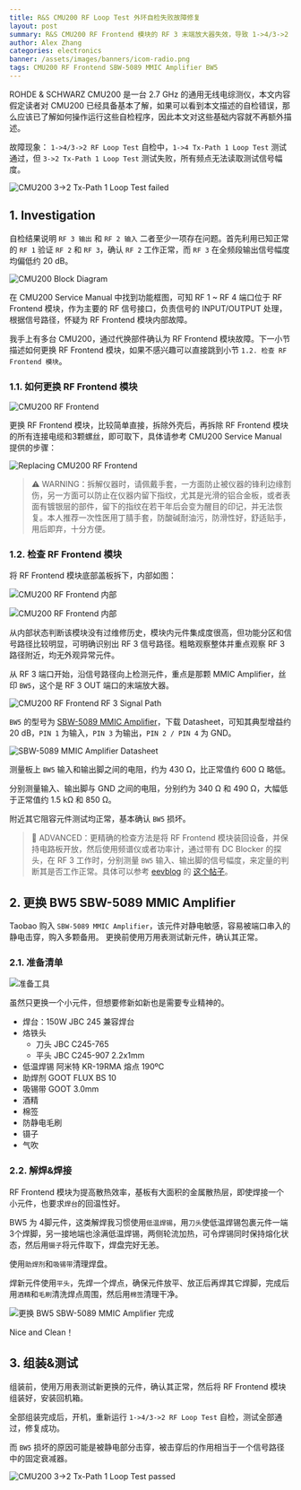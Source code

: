 ```yaml
---
title: R&S CMU200 RF Loop Test 外环自检失败故障修复
layout: post
summary: R&S CMU200 RF Frontend 模块的 RF 3 末端放大器失效，导致 1->4/3->2 RF Loop Test 自检失败，本文描述了故障调查以及修复的过程
author: Alex Zhang
categories: electronics
banner: /assets/images/banners/icom-radio.png
tags: CMU200 RF Frontend SBW-5089 MMIC Amplifier BW5
---
```


ROHDE & SCHWARZ CMU200 是一台 2.7 GHz 的通用无线电综测仪，本文内容假定读者对 CMU200 已经具备基本了解，如果可以看到本文描述的自检错误，那么应该已了解如何操作运行这些自检程序，因此本文对这些基础内容就不再额外描述。

故障现象： `1->4/3->2 RF Loop Test` 自检中，`1->4 Tx-Path 1 Loop Test` 测试通过，但 `3->2 Tx-Path 1 Loop Test` 测试失败，所有频点无法读取测试信号幅度。

![CMU200 3->2 Tx-Path 1 Loop Test failed](/assets/images/posts/RS-CMU200-RF-Loop-Test-3-2-failed.png)

## 1. Investigation

自检结果说明 `RF 3 输出` 和 `RF 2 输入` 二者至少一项存在问题。首先利用已知正常的 `RF 1` 验证 `RF 2` 和 `RF 3`，确认 `RF 2` 工作正常，而 `RF 3` 在全频段输出信号幅度均偏低约 20 dB。

![CMU200 Block Diagram](/assets/images/posts/RS-CMU200-Block-Diagram.png)

在 CMU200 Service Manual 中找到功能框图，可知 RF 1 ~ RF 4 端口位于 RF Frontend 模块，作为主要的 RF 信号接口，负责信号的 INPUT/OUTPUT 处理，根据信号路径，怀疑为 RF Frontend 模块内部故障。

我手上有多台 CMU200，通过代换部件确认为 RF Frontend 模块故障。下一小节描述如何更换 RF Frontend 模块，如果不感兴趣可以直接跳到小节 `1.2. 检查 RF Frontend 模块`。

### 1.1. 如何更换 RF Frontend 模块

![CMU200 RF Frontend](/assets/images/posts/RS-CMU200-RF-Frontend.png)

更换 RF Frontend 模块，比较简单直接，拆除外壳后，再拆除 RF Frontend 模块的所有连接电缆和3颗螺丝，即可取下，具体请参考 CMU200 Service Manual 提供的步骤：

![Replacing CMU200 RF Frontend](/assets/images/posts/RS-CMU200-RF-Frontend-Replacement.png)

> ⚠️ WARNING：拆解仪器时，请佩戴手套，一方面防止被仪器的锋利边缘割伤，另一方面可以防止在仪器内留下指纹，尤其是光滑的铝合金板，或者表面有镀银层的部件，留下的指纹在若干年后会变为醒目的印记，并无法恢复。本人推荐一次性医用丁腈手套，防酸碱耐油污，防滑性好，舒适贴手，用后即弃，十分方便。


### 1.2. 检查 RF Frontend 模块

将 RF Frontend 模块底部盖板拆下，内部如图：

![CMU200 RF Frontend 内部](/assets/images/posts/RS-CMU200-RF-Frontend-Opened-1.png)

![CMU200 RF Frontend 内部](/assets/images/posts/RS-CMU200-RF-Frontend-Opened-2.png)

从内部状态判断该模块没有过维修历史，模块内元件集成度很高，但功能分区和信号路径比较明显，可明确识别出 RF 3 信号路径。粗略观察整体并重点观察 RF 3 路径附近，均无外观异常元件。

从 RF 3 端口开始，沿信号路径向上检测元件，重点是那颗 MMIC Amplifier，丝印 `BW5`，这个是 RF 3 OUT 端口的末端放大器。

![CMU200 RF Frontend RF 3 Signal Path](/assets/images/posts/RS-CMU200-RF-Frontend-RF3-Signal-Path.png)

`BW5` 的型号为 [SBW-5089 MMIC Amplifier](https://pdf1.alldatasheet.com/datasheet-pdf/view/256822/SIRENZA/SBW-5089Z.html)，下载 Datasheet，可知其典型增益约 20 dB，`PIN 1` 为输入，`PIN 3` 为输出，`PIN 2 / PIN 4` 为 GND。

![SBW-5089 MMIC Amplifier Datasheet](/assets/images/posts/SIRENZA-SBW-5089-datasheet.png)

测量板上 `BW5` 输入和输出脚之间的电阻，约为 430 Ω，比正常值约 600 Ω 略低。

分别测量输入、输出脚与 GND 之间的电阻，分别约为 340 Ω 和 490 Ω，大幅低于正常值约 1.5 kΩ 和 850 Ω。

附近其它阻容元件测试均正常，基本确认 `BW5` 损坏。

> 📖 ADVANCED：更精确的检查方法是将 RF Frontend 模块装回设备，并保持电路板开放，然后使用频谱仪或者功率计，通过带有 DC Blocker 的探头，在 RF 3 工作时，分别测量 `BW5` 输入、输出脚的信号幅度，来定量的判断其是否工作正常。具体可以参考 [eevblog](https://www.eevblog.com) 的 [这个帖子](https://www.eevblog.com/forum/repair/rohde-and-schwartz-cmu200-rxtx-module-issues/msg1025801/?PHPSESSID=h4e3su4cn3sniu6epbovvtj5a2#msg1025801)。


## 2. 更换 BW5 SBW-5089 MMIC Amplifier

Taobao 购入 `SBW-5089 MMIC Amplifier`，该元件对静电敏感，容易被端口串入的静电击穿，购入多颗备用。
更换前使用万用表测试新元件，确认其正常。

### 2.1. 准备清单

![准备工具](/assets/images/posts/RS-CMU200-RF-Frontend-Repair-Tools.png)

虽然只更换一个小元件，但想要修新如新也是需要专业精神的。

* 焊台：150W JBC 245 兼容焊台
* 烙铁头
  * 刀头 JBC C245-765
  * 平头 JBC C245-907 2.2x1mm
* 低温焊锡 阿米特 KR-19RMA 熔点 190ºC
* 助焊剂 GOOT FLUX BS 10
* 吸锡带 GOOT 3.0mm
* 酒精
* 棉签
* 防静电毛刷
* 镊子
* 气吹

### 2.2. 解焊&焊接

RF Frontend 模块为提高散热效率，基板有大面积的金属散热层，即使焊接一个小元件，也要求`焊台`的回温性好。

BW5 为 4脚元件，这类解焊我习惯使用`低温焊锡`，用`刀头`使低温焊锡包裹元件一端3个焊脚，另一接地端也涂满低温焊锡，两侧轮流加热，可令焊锡同时保持熔化状态，然后用`镊子`将元件取下，焊盘完好无恙。

使用`助焊剂`和`吸锡带`清理焊盘。

焊新元件使用`平头`，先焊一个焊点，确保元件放平、放正后再焊其它焊脚，完成后用`酒精`和`毛刷`清洗焊点周围，然后用`棉签`清理干净。

![更换 BW5 SBW-5089 MMIC Amplifier 完成](/assets/images/posts/RS-CMU200-RF-Frontend-Repair-Done.png)

Nice and Clean！


## 3. 组装&测试

组装前，使用万用表测试新更换的元件，确认其正常，然后将 RF Frontend 模块组装好，安装回机箱。

全部组装完成后，开机，重新运行 `1->4/3->2 RF Loop Test` 自检，测试全部通过，修复成功。

而 `BW5` 损坏的原因可能是被静电部分击穿，被击穿后的作用相当于一个信号路径中的固定衰减器。

![CMU200 3->2 Tx-Path 1 Loop Test passed](/assets/images/posts/RS-CMU200-RF-Loop-Test-3-2-passed.png)
